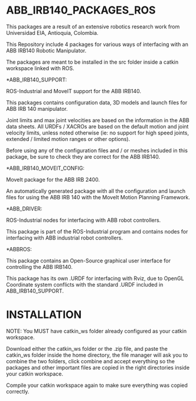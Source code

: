 # ABB_IRB140_PACKAGES_ROS

This packages are a result of an extensive robotics research work from Universidad EIA, Antioquia, Colombia.

This Repository include 4 packages for various ways of interfacing with an ABB IRB140 Robotic Manipulator.

The packages are meant to be installed in the src folder inside a catkin workspace linked with ROS.

*ABB_IRB140_SUPPORT:

ROS-Industrial and MoveIT support for the ABB IRB140.

This packages contains configuration data, 3D models and launch files for ABB IRB 140 manipulator.

Joint limits and max joint velocities are based on the information in the ABB data sheets. 
All URDFs / XACROs are based on the default motion and joint velocity limits, unless noted otherwise 
(ie: no support for high speed joints, extended / limited motion ranges or other options).

Before using any of the configuration files and / or meshes included in this package, 
be sure to check they are correct for the ABB IRB140.


*ABB_IRB140_MOVEIT_CONFIG:

MoveIt package for the ABB IRB 2400.

An automatically generated package with all the configuration and launch files
for using the ABB IRB 140 with the MoveIt Motion Planning Framework.


*ABB_DRIVER:

ROS-Industrial nodes for interfacing with ABB robot controllers.

This package is part of the ROS-Industrial program and contains
nodes for interfacing with ABB industrial robot controllers.


*ABBROS:

This package contains an Open-Source graphical user interface for controlling the ABB IRB140.

This package has its own .URDF for interfacing with Rviz, due to OpenGL Coordinate system conflicts with 
the standard .URDF included in ABB_IRB140_SUPPORT.

# INSTALLATION


NOTE: You MUST have catkin_ws folder already configured as your catkin workspace.

Download either the catkin_ws folder or the .zip file, and paste the catkin_ws folder inside the home directory,
the file manager will ask you to combine the two folders, click combine and accept everything so the packages and other important files are copied in the right directories inside your catkin workspace.

Compile your catkin workspace again to make sure everything was copied correctly.

